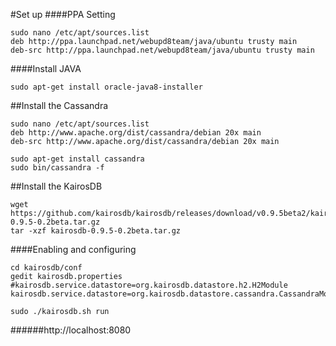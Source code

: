 #Set up
####PPA Setting
```
sudo nano /etc/apt/sources.list
deb http://ppa.launchpad.net/webupd8team/java/ubuntu trusty main
deb-src http://ppa.launchpad.net/webupd8team/java/ubuntu trusty main
```
####Install JAVA
```
sudo apt-get install oracle-java8-installer
```
##Install the Cassandra
```
sudo nano /etc/apt/sources.list
deb http://www.apache.org/dist/cassandra/debian 20x main
deb-src http://www.apache.org/dist/cassandra/debian 20x main
```
```
sudo apt-get install cassandra
sudo bin/cassandra -f 
```
##Install the KairosDB
```
wget https://github.com/kairosdb/kairosdb/releases/download/v0.9.5beta2/kairosdb-0.9.5-0.2beta.tar.gz
tar -xzf kairosdb-0.9.5-0.2beta.tar.gz
```
####Enabling and configuring
```
cd kairosdb/conf
gedit kairosdb.properties
#kairosdb.service.datastore=org.kairosdb.datastore.h2.H2Module
kairosdb.service.datastore=org.kairosdb.datastore.cassandra.CassandraModule
```
```
sudo ./kairosdb.sh run 
```
######http://localhost:8080
